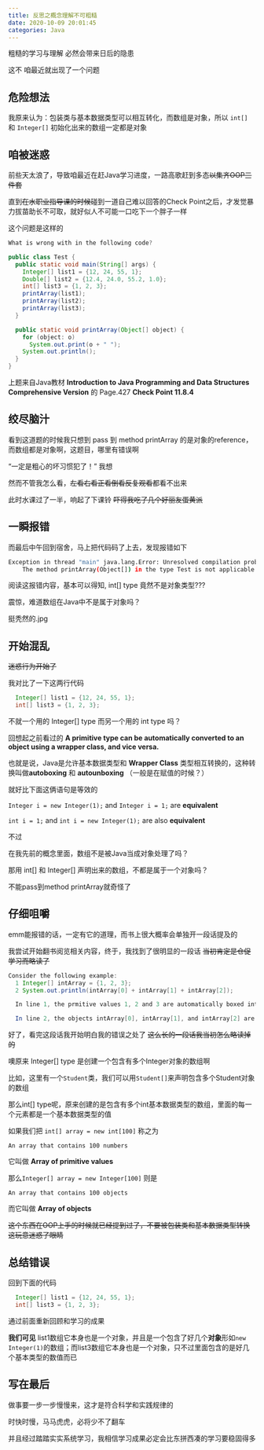 ```yaml
---
title: 反思之概念理解不可粗糙
date: 2020-10-09 20:01:45
categories: Java
---
```


粗糙的学习与理解 必然会带来日后的隐患

这不 咱最近就出现了一个问题

## 危险想法

我原来认为：包装类与基本数据类型可以相互转化，而数组是对象，所以 `int[]` 和 `Integer[]` 初始化出来的数组一定都是对象

## 咱被迷惑

前些天太浪了，导致咱最近在赶Java学习进度，一路高歌赶到多态~~以集齐OOP三件套~~

直到~~在水职业指导课的时候~~碰到一道自己难以回答的Check Point之后，才发觉暴力拔苗助长不可取，就好似人不可能一口吃下一个胖子一样

这个问题是这样的

``` java
What is wrong with in the following code?

public class Test {
  public static void main(String[] args) {
    Integer[] list1 = {12, 24, 55, 1};
    Double[] list2 = {12.4, 24.0, 55.2, 1.0};
    int[] list3 = {1, 2, 3};
    printArray(list1);
    printArray(list2);
    printArray(list3);
  }

  public static void printArray(Object[] object) {
    for (object: o)
      System.out.print(o + " ");
    System.out.println();
  }
}
```

上题来自Java教材 **Introduction to Java Programming and Data Structures Comprehensive Version** 的 Page.427 **Check Point 11.8.4**

## 绞尽脑汁

看到这道题的时候我只想到 pass 到 method printArray 的是对象的reference，而数组都是对象啊，这题目，哪里有错误啊

“一定是粗心的坏习惯犯了！” 我想

然而不管我怎么看，~~左看右看正看倒看反复观看~~都看不出来

此时水课过了一半，响起了下课铃 ~~吓得我吃了几个好丽友蛋黄派~~

## 一瞬报错

而最后中午回到宿舍，马上把代码码了上去，发现报错如下

``` bash
Exception in thread "main" java.lang.Error: Unresolved compilation problem:
    The method printArray(Object[]) in the type Test is not applicable for the arguments (int[])
```

阅读这报错内容，基本可以得知, int[] type 竟然不是对象类型???

震惊，难道数组在Java中不是属于对象吗？

挺秃然的.jpg

## 开始混乱

~~迷惑行为开始了~~

我对比了一下这两行代码

``` java
  Integer[] list1 = {12, 24, 55, 1};
  int[] list3 = {1, 2, 3};
```

不就一个用的 Integer[] type 而另一个用的 int type 吗？

回想起之前看过的 **A primitive type can be automatically converted to an object using a wrapper class, and vice versa.**

也就是说，Java是允许基本数据类型和 **Wrapper Class** 类型相互转换的，这种转换叫做**autoboxing** 和 **autounboxing** （一般是在赋值的时候？）

就好比下面这俩语句是等效的

`Integer i = new Integer(1);` and `Integer i = 1;` are **equivalent**

`int i = 1;` and `int i = new Integer(1);` are also **equivalent**

不过

在我先前的概念里面，数组不是被Java当成对象处理了吗？

那用 int[] 和 Integer[] 声明出来的数组，不都是属于一个对象吗？

不能pass到method printArray就奇怪了

## 仔细咀嚼

emm能报错的话，一定有它的道理，而书上很大概率会单独开一段话提及的

我尝试开始翻书阅览相关内容，终于，我找到了很明显的一段话 ~~当初肯定是仓促学习而略读了~~

``` java
Consider the following example:
  1 Integer[] intArray = {1, 2, 3};
  2 System.out.println(intArray[0] + intArray[1] + intArray[2]);

  In line 1, the prmitive values 1, 2 and 3 are automatically boxed into objects new Integer(1), new Integer(2), and new Integer(3).

  In line 2, the objects intArray[0], intArray[1], and intArray[2] are automatically unboxed into int values that are added together.
```

好了，看完这段话我开始明白我的错误之处了 ~~这么长的一段话我当初怎么略读掉的~~

噢原来 Integer[] type 是创建一个包含有多个Integer对象的数组啊

比如，这里有一个`Student`类，我们可以用`Student[]`来声明包含多个Student对象的数组

那么int[] type呢，原来创建的是包含有多个int基本数据类型的数组，里面的每一个元素都是一个基本数据类型的值

如果我们把 `int[] array = new int[100]` 称之为

`An array that contains 100 numbers`

它叫做 **Array of primitive values**

那么`Integer[] array = new Integer[100]` 则是

`An array that contains 100 objects`

而它叫做 **Array of objects**

~~这个东西在OOP上手的时候就已经提到过了，不要被包装类和基本数据类型转换这玩意迷惑了眼睛~~

## 总结错误

回到下面的代码

``` java
  Integer[] list1 = {12, 24, 55, 1};
  int[] list3 = {1, 2, 3};
```

通过前面重新回顾和学习的成果

**我们可见** list1数组它本身也是一个对象，并且是一个包含了好几个**对象**形如`new Integer(1)`的数组；而list3数组它本身也是一个对象，只不过里面包含的是好几个基本类型的数值而已

## 写在最后

做事要一步一步慢慢来，这才是符合科学和实践规律的

时快时慢，马马虎虎，必将少不了翻车

并且经过踏踏实实系统学习，我相信学习成果必定会比东拼西凑的学习要稳固得多

